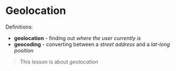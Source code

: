 # Geolocation

Definitions:

* **geolocation** - finding out *where the user currently is*
* **geocoding** - converting between a *street address* and a *lat-long position*

> This lesson is about *geolocation*

